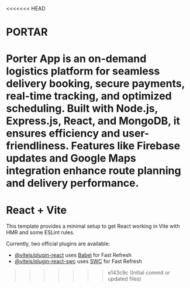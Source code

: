 <<<<<<< HEAD
# PORTAR
Porter App is an on-demand logistics platform for seamless delivery booking, secure payments, real-time tracking, and optimized scheduling. Built with Node.js, Express.js, React, and MongoDB, it ensures efficiency and user-friendliness. Features like Firebase updates and Google Maps integration enhance route planning and delivery performance.
=======
# React + Vite

This template provides a minimal setup to get React working in Vite with HMR and some ESLint rules.

Currently, two official plugins are available:

- [@vitejs/plugin-react](https://github.com/vitejs/vite-plugin-react/blob/main/packages/plugin-react/README.md) uses [Babel](https://babeljs.io/) for Fast Refresh
- [@vitejs/plugin-react-swc](https://github.com/vitejs/vite-plugin-react-swc) uses [SWC](https://swc.rs/) for Fast Refresh
>>>>>>> e143c9c (Initial commit or updated files)
